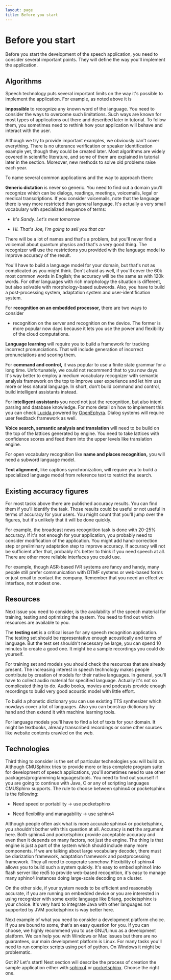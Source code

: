 ```yaml
---
layout: page 
title: Before you start
---
```

# Before you start

Before you start the development of the speech application, you need to
consider several important points. They will define the way you'll
implement the application.

##  Algorithms

Speech technology puts several important limits on the way it's possible
to implement the application. For example, as noted above it is

**impossible** to recognize any known word of the language. You need
to consider the ways to overcome such limitations. Such ways are known 
for most types of applications out there and described later in
tutorial. To follow them, you sometimes need to rethink how your
application will behave and interact with the user.

Although we try to provide important examples, we obviously can't cover
everything. There is no utterance verification or speaker identification
example yet, though they could be created later. Most algorithms are widely 
covered in scientific literature, and some of them are explained in tutorial 
later in the section. Moreover, new methods to solve old problems raise each 
year.

To name several common applications and the way to approach them:

**Generic dictation** is never so generic. You need to find out a domain
you'll recognize which can be dialogs, readings, meetings, voicemails,
legal or medical  transcriptions. If you consider voicemails, note that
the language there is way more restricted than general language. It's
actually a very small vocabulary with specialized sequence of terms:


*  *It's Sandy. Let's meet tomorrow*

*  *Hi. That's Joe, I'm going to sell you that car*

There will be a lot of names and that's a problem, but you'll never find
a voicemail about quantum physics and that's a very good thing.
The recognizer will use the restrictions you provided with the language
model to improve accuracy of the result.

You'll have to build a language model for your domain, but that's not as
complicated as you might think. Don't afraid as well, if you'll cover the
60k most common words in English; the accuracy will be the same as with 
120k words. For other languages with rich morphology the situation is
different, but also solvable with morphology-based subwords. Also, you
have to build a  post-processing system, adaptation system and
user-identification system.

For **recognition on an embedded processor,** there are two ways to consider
- recognition on the server and recognition on the device. The former is
more popular now days because it lets you use the power and flexibility of
the cloud computations.

**Language learning** will require you to build a framework for tracking
incorrect pronunciations. That will include generation of incorrect
pronunciations and scoring them.

For **command and control,** it was popular to use a finite state grammar for a
long time. Unfortunately, we could not recommend that to you now days. It's
way better to employ a medium vocabulary recognizer with semantic analysis
framework on the top to improve user experience and let him use more or
less natural language. In short, don't build command and control, build intelligent assistants instead.

For **intelligent assistants** you need not just the recognition, but also intent parsing and database knowledge. For more detail on how to implement this you can check [ Lucida ](https://github.com/claritylab/ ) powered by [OpenEphyra](https://github.com/TScottJ/OpenEphyra). Dialog systems will require user feedback framework as well.

**Voice search, semantic analysis and translation** will need to be build on
the top of the lattices generated by engine. You need to take lattices
with confidence scores and feed them into the upper levels like
translation engine.

For open vocabulary recognition like **name and places recognition,** you
will need a subword language model.

**Text alignment,** like captions synchronization, will require you to build
a specialized language model from reference text to restrict the search.

## Existing accuracy figures

For most tasks above there are published accuracy results. You can find
them if you'll identify the task. Those results could be useful
or not useful in terms of accuracy for your users. You might count
that you'll jump over the figures, but it's unlikely that it will be done
quickly.

For example, the broadcast news recognition task is done with 20-25%
accuracy. If it's not enough for your application, you probably need to
consider modification of the application. You might add hand-correction
step or preliminary adaptation step to improve accuracy. If accuracy
will not be sufficient after that, probably it's better to think if you
need speech at all. There are other more reliable interfaces you could
use. 

For example, though ASR-based IVR systems are fancy and handy, many
people still prefer communication with DTMF systems or web-based forms
or just email to contact the company. Remember that you need an
effective interface, not modest one.

## Resources

Next issue you need to consider, is the availability of the speech
material for training, testing and optimizing the system. You need to
find out which resources are available to you.

The **testing set** is a critical issue for any speech recognition
application. The testing set should be representative enough
acoustically and terms of language. But the test set shouldn't necessary
be large, you can spend 10 minutes to create a good one. It might be a
sample recordings you could do yourself.

For training set and models you should check the resources that are
already present. The increasing interest in speech technology makes
people  contribute by creation of models for their native languages. In
general, you'll have to collect audio material for specified language.
Actually it's not so complicated thing to do. Audio books, movies and
podcasts provide enough recordings to build very good acoustic model
with little effort.

To build a phonetic dictionary you can use existing TTS synthesizer
which nowdays cover a lot of languages. Also you can boostrap dictionary
by hand and then extend it with machine learning tools.

For language models you'll have to find a lot of texts for your domain.
It might be textbooks, already transcribed recordings or some other
sources like website contents crawled on the web.

## Technologies

Third thing to consider is the set of particular technologies you will 
build on. Although CMUSphinx tries to provide more or less complete 
program suite for development of speech applications, you'll sometimes
need to use other packages/programming languages/tools. You need to find
out yourself if you are going to continue with Java, C or any of
scripting languages CMUSphinx supports. The rule to choose between 
sphinx4 or pocketsphinx is the following:


*  Need speed or portability -> use pocketsphinx

*  Need flexibility and managability -> use sphinx4

Although people often ask what is more accurate sphinx4 or pocketsphinx,
you shouldn't bother with this question at all. Accuracy is **not** the
argument here. Both sphinx4 and pocketsphinx provide acceptable accuracy
and even then it depends on many factors, not just the engine. The thing
is that engine is just a part of the system which should include many
more components. If we are talking about large vocabulary decoder, there
must be diarization framework, adaptation framework and postprocessing
framework. They all need to cooperate somehow. Flexibility of sphinx4
allows you to build such a system quickly. It's easy to embed sphinx4
into flash server like red5 to provide web-based recognition, it's easy
to manage many sphinx4 instances doing large-scale decoding on a
cluster.

On the other side, if your system needs to be efficient and reasonably
accurate, if you are running on embedded device or you are interested in
using recognizer with some exotic language like Erlang, pocketsphinx is
your choice. It's very hard to integrate Java with other languages not
supported by JVM pocketsphinx is way better here.

Next example of what you need to consider a development platform choice.
If you are bound to some, that's an easy question for you. If you can
choose, we highly recommend you to use GNU/Linux as  a development
platform. We can help you with Windows or Mac issues but there are no
guarantees, our main development platform is Linux. For many tasks
you'll need to run complex scripts using perl of python. On Windows it
might be problematic.

Got it? Let's start! Next section will describe the process of creation
the sample application either with [ sphinx4](tuturialsphinx4 ) or [ pocketsphinx](tutorialpocketsphinx ). 
Choose the right one.
